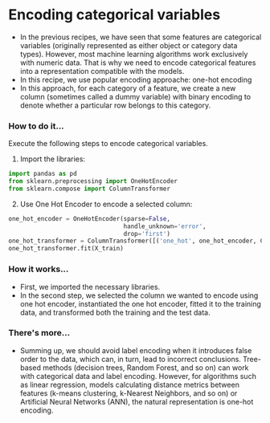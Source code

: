 # Encoding categorical variables

- In the previous recipes, we have seen that some features are categorical variables (originally represented as either object or category data types). However, most machine learning algorithms work exclusively with numeric data. That is why we need to encode categorical features into a representation compatible with the models.
- In this recipe, we use popular encoding approache: one-hot encoding 
- In this approach, for each category of a feature, we create a new column (sometimes called a dummy variable) with binary encoding to denote whether a particular row belongs to this category.

### How to do it...
Execute the following steps to encode categorical variables.

1. Import the libraries:


```python
import pandas as pd
from sklearn.preprocessing import OneHotEncoder
from sklearn.compose import ColumnTransformer
```

2. Use One Hot Encoder to encode a selected column:


```python
one_hot_encoder = OneHotEncoder(sparse=False,
                                handle_unknown='error',
                                drop='first')
one_hot_transformer = ColumnTransformer([('one_hot', one_hot_encoder, CAT_FEATURES)])
one_hot_transformer.fit(X_train)
```



### How it works...
- First, we imported the necessary libraries. 
- In the second step, we selected the column we wanted to encode using one hot encoder, instantiated the one hot encoder, fitted it to the training data, and transformed both the training and the test data.

### There's more...
- Summing up, we should avoid label encoding when it introduces false order to the data, which can, in turn, lead to incorrect conclusions. Tree-based methods (decision trees, Random Forest, and so on) can work with categorical data and label encoding. However, for algorithms such as linear regression, models calculating distance metrics between features (k-means clustering, k-Nearest Neighbors, and so on) or Artificial Neural Networks (ANN), the natural representation is one-hot encoding.
